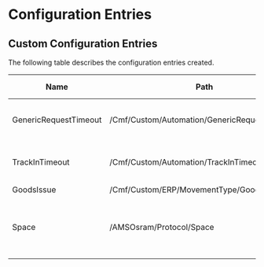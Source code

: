 # Configuration Entries

## Custom Configuration Entries

The following table describes the configuration entries created.

|           Name                 |                      Path                        | Type         | Initial Value | Description                                        |
| ------------------------------ | ------------------------------------------------ | :----------: | :-----------: | -------------------------------------------------- |
| GenericRequestTimeout          | /Cmf/Custom/Automation/GenericRequestTimeout/    | Int32        | 30000         | Generic IoT Request Timeout in milliseconds        |
| TrackInTimeout                 | /Cmf/Custom/Automation/TrackInTimeout/           | Int32        | 60000         | TrackIn IoT Request Timeout in milliseconds        |
| GoodsIssue                     | /Cmf/Custom/ERP/MovementType/GoodsIssue          | String       | 261           |                                                    |
| Space                          | /AMSOsram/Protocol/Space                         | String       | Empty         | Default Protocol when sending information to Space |
